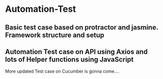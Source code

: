 # Automation-Test
Basic test case based on protractor and jasmine. Framework structure and setup 
---------------------------------------------------------------------------
Automation Test case on API using Axios and lots of Helper functions using JavaScript
----------------------------------------------------------------------------
More updated Test case on Cucumber is gonna come.... 
